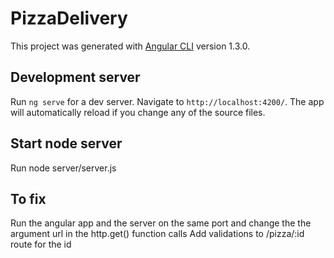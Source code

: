# PizzaDelivery

This project was generated with [Angular CLI](https://github.com/angular/angular-cli) version 1.3.0.

## Development server

Run `ng serve` for a dev server. Navigate to `http://localhost:4200/`. The app will automatically reload if you change any of the source files.

## Start node server

Run node server/server.js

## To fix

Run the angular app and the server on the same port and change the the argument url in the http.get() function calls
Add validations to /pizza/:id route for the id
